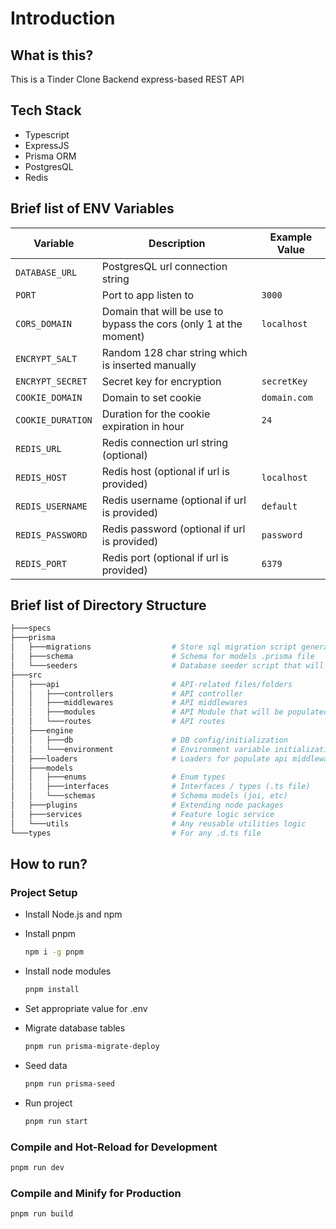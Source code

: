 # Introduction

## What is this?

This is a Tinder Clone Backend express-based REST API

## Tech Stack

- Typescript
- ExpressJS
- Prisma ORM
- PostgresQL
- Redis

## Brief list of ENV Variables

Variable          | Description                                                       | Example Value
----------------- | ----------------------------------------------------------------- | -------------
`DATABASE_URL`    | PostgresQL url connection string                                  |
`PORT`            | Port to app listen to                                             | `3000`
`CORS_DOMAIN`     | Domain that will be use to bypass the cors (only 1 at the moment) | `localhost`
`ENCRYPT_SALT`    | Random 128 char string which is inserted manually                 |
`ENCRYPT_SECRET`  | Secret key for encryption                                         | `secretKey`
`COOKIE_DOMAIN`   | Domain to set cookie                                              | `domain.com`
`COOKIE_DURATION` | Duration for the cookie expiration in hour                        | `24`
`REDIS_URL`       | Redis connection url string (optional)                            |
`REDIS_HOST`      | Redis host (optional if url is provided)                          | `localhost`
`REDIS_USERNAME`  | Redis username (optional if url is provided)                      | `default`
`REDIS_PASSWORD`  | Redis password (optional if url is provided)                      | `password`
`REDIS_PORT`      | Redis port (optional if url is provided)                          | `6379`

## Brief list of Directory Structure

```bash
├───specs                          
├───prisma                          
│   ├───migrations                  # Store sql migration script generated by `prisma migrate dev --create-only` command
│   ├───schema                      # Schema for models .prisma file
│   └───seeders                     # Database seeder script that will be run by `prisma seed` command
├───src
│   ├───api                         # API-related files/folders
│   │   ├───controllers             # API controller
│   │   ├───middlewares             # API middlewares
│   │   ├───modules                 # API Module that will be populated in res.locals.modules
│   │   └───routes                  # API routes
│   ├───engine
│   │   ├───db                      # DB config/initialization
│   │   └───environment             # Environment variable initialization
│   ├───loaders                     # Loaders for populate api middlewares, modules, and routes
│   ├───models
│   │   ├───enums                   # Enum types
│   │   ├───interfaces              # Interfaces / types (.ts file)
│   │   └───schemas                 # Schema models (joi, etc)
│   ├───plugins                     # Extending node packages
│   ├───services                    # Feature logic service
│   └───utils                       # Any reusable utilities logic
└───types                           # For any .d.ts file
```

## How to run?

### Project Setup

- Install Node.js and npm
- Install pnpm

  ```sh
  npm i -g pnpm
  ```

- Install node modules

  ```sh
  pnpm install
  ```

- Set appropriate value for .env

- Migrate database tables

  ```sh
  pnpm run prisma-migrate-deploy
  ```

- Seed data

  ```sh
  pnpm run prisma-seed
  ```

- Run project

  ```sh
  pnpm run start
  ```

### Compile and Hot-Reload for Development

```sh
pnpm run dev
```

### Compile and Minify for Production

```sh
pnpm run build
```
